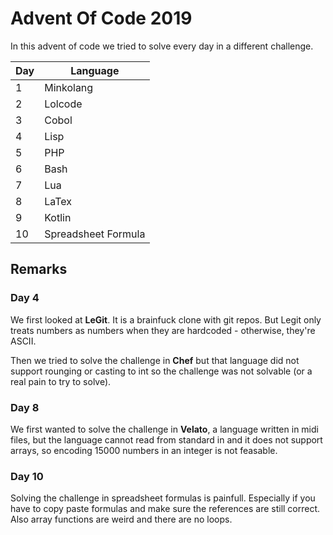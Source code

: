 # Advent Of Code 2019

In this advent of code we tried to solve every day in a different challenge.

| Day | Language            |
|-----|---------------------|
| 1   | Minkolang           |
| 2   | Lolcode             |
| 3   | Cobol               |
| 4   | Lisp                |
| 5   | PHP                 |
| 6   | Bash                |
| 7   | Lua                 |
| 8   | LaTex               |
| 9   | Kotlin              |
| 10  | Spreadsheet Formula |

## Remarks

### Day 4

We first looked at **LeGit**. It is a brainfuck clone with git repos. But Legit only treats 
numbers as numbers when they are hardcoded - otherwise, they're ASCII.

Then we tried to solve the challenge in **Chef** but that language did not support 
rounging or casting to int so the challenge was not solvable (or a real pain to try to solve).

### Day 8

We first wanted to solve the challenge in **Velato**, a language written in midi files, but the
language cannot read from standard in and it does not support arrays, so encoding 15000 numbers
in an integer is not feasable.


### Day 10

Solving the challenge in spreadsheet formulas is painfull. Especially if you have to copy paste formulas and make sure the references are still correct. Also array functions are weird and there are no loops.
